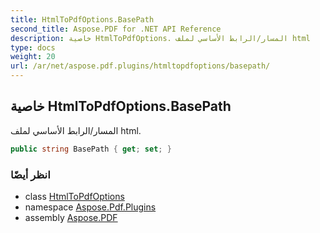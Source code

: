 ```yaml
---
title: HtmlToPdfOptions.BasePath
second_title: Aspose.PDF for .NET API Reference
description: خاصية HtmlToPdfOptions. المسار/الرابط الأساسي لملف html
type: docs
weight: 20
url: /ar/net/aspose.pdf.plugins/htmltopdfoptions/basepath/
---
```

## خاصية HtmlToPdfOptions.BasePath

المسار/الرابط الأساسي لملف html.

```csharp
public string BasePath { get; set; }
```

### انظر أيضًا

* class [HtmlToPdfOptions](../)
* namespace [Aspose.Pdf.Plugins](../../../aspose.pdf.plugins/)
* assembly [Aspose.PDF](../../../)